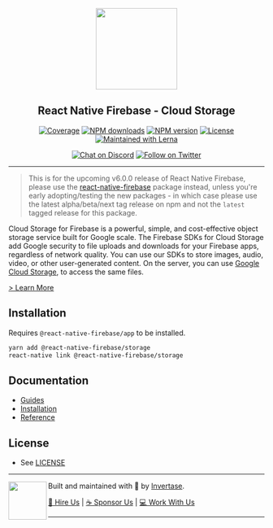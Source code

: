 <p align="center">
  <a href="https://invertase.io/oss/react-native-firebase">
    <img width="160px" src="https://i.imgur.com/JIyBtKW.png"><br/>
  </a>
  <h2 align="center">React Native Firebase - Cloud Storage</h2>
</p>

<p align="center">
  <a href="https://api.rnfirebase.io/coverage/storage/detail"><img src="https://api.rnfirebase.io/coverage/storage/badge?style=flat-square" alt="Coverage"></a>
  <a href="https://www.npmjs.com/package/@react-native-firebase/storage"><img src="https://img.shields.io/npm/dm/@react-native-firebase/storage.svg?style=flat-square" alt="NPM downloads"></a>
  <a href="https://www.npmjs.com/package/@react-native-firebase/storage"><img src="https://img.shields.io/npm/v/@react-native-firebase/storage.svg?style=flat-square" alt="NPM version"></a>
  <a href="/LICENSE"><img src="https://img.shields.io/npm/l/react-native-firebase.svg?style=flat-square" alt="License"></a>
  <a href="https://lerna.js.org/"><img src="https://img.shields.io/badge/maintained%20with-lerna-cc00ff.svg?style=flat-square" alt="Maintained with Lerna"></a>
</p>

<p align="center">
  <a href="https://invertase.link/discord"><img src="https://img.shields.io/discord/295953187817521152.svg?style=flat-square&colorA=7289da&label=Chat%20on%20Discord" alt="Chat on Discord"></a>
  <a href="https://twitter.com/rnfirebase"><img src="https://img.shields.io/twitter/follow/rnfirebase.svg?style=flat-square&colorA=1da1f2&colorB=&label=Follow%20on%20Twitter" alt="Follow on Twitter"></a>
</p>

---

> This is for the upcoming v6.0.0 release of React Native Firebase, please use the [react-native-firebase](https://www.npmjs.com/package/react-native-firebase) package instead, unless you're early adopting/testing the new packages - in which case please use the latest alpha/beta/next tag release on npm and not the `latest` tagged release for this package.

Cloud Storage for Firebase is a powerful, simple, and cost-effective object storage service built for Google scale. The Firebase SDKs for Cloud Storage add Google security to file uploads and downloads for your Firebase apps, regardless of network quality. You can use our SDKs to store images, audio, video, or other user-generated content. On the server, you can use [Google Cloud Storage](https://cloud.google.com/storage), to access the same files.

[> Learn More](https://firebase.google.com/products/storage/)

## Installation

Requires `@react-native-firebase/app` to be installed.

```bash
yarn add @react-native-firebase/storage
react-native link @react-native-firebase/storage
```

## Documentation

- [Guides](https://invertase.io/oss/react-native-firebase/guides?tags=storage)
- [Installation](https://invertase.io/oss/react-native-firebase/v6/storage)
- [Reference](https://invertase.io/oss/react-native-firebase/v6/storage/reference)

## License

- See [LICENSE](/LICENSE)

---

<p>
  <img align="left" width="75px" src="https://static.invertase.io/assets/invertase-logo-small.png"> 
  <p align="left">  
    Built and maintained with 💛 by <a href="https://invertase.io">Invertase</a>.
  </p>
  <p align="left">  
    <a href="https://invertase.io/hire-us">💼 Hire Us</a> | 
    <a href="https://opencollective.com/react-native-firebase">☕️ Sponsor Us</a> | 
    <a href="https://opencollective.com/jobs">‍💻 Work With Us</a>
  </p>
</p>

---
